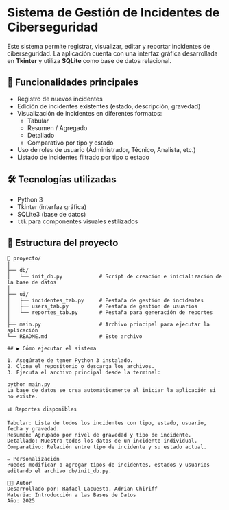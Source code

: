 # Sistema de Gestión de Incidentes de Ciberseguridad

Este sistema permite registrar, visualizar, editar y reportar incidentes de ciberseguridad. La aplicación cuenta con una interfaz gráfica desarrollada en **Tkinter** y utiliza **SQLite** como base de datos relacional.

## 📌 Funcionalidades principales

- Registro de nuevos incidentes
- Edición de incidentes existentes (estado, descripción, gravedad)
- Visualización de incidentes en diferentes formatos:
  - Tabular
  - Resumen / Agregado
  - Detallado
  - Comparativo por tipo y estado
- Uso de roles de usuario (Administrador, Técnico, Analista, etc.)
- Listado de incidentes filtrado por tipo o estado

## 🛠️ Tecnologías utilizadas

- Python 3
- Tkinter (interfaz gráfica)
- SQLite3 (base de datos)
- `ttk` para componentes visuales estilizados

## 📂 Estructura del proyecto

```text
📁 proyecto/
│
├── db/
│   └── init_db.py            # Script de creación e inicialización de la base de datos
│
├── ui/
│   ├── incidentes_tab.py     # Pestaña de gestión de incidentes
│   ├── users_tab.py          # Pestaña de gestión de usuarios
│   └── reportes_tab.py       # Pestaña para generación de reportes
│
├── main.py                   # Archivo principal para ejecutar la aplicación
└── README.md                 # Este archivo

## ▶️ Cómo ejecutar el sistema

1. Asegúrate de tener Python 3 instalado.
2. Clona el repositorio o descarga los archivos.
3. Ejecuta el archivo principal desde la terminal:

python main.py
La base de datos se crea automáticamente al iniciar la aplicación si no existe.

📊 Reportes disponibles

Tabular: Lista de todos los incidentes con tipo, estado, usuario, fecha y gravedad.
Resumen: Agrupado por nivel de gravedad y tipo de incidente.
Detallado: Muestra todos los datos de un incidente individual.
Comparativo: Relación entre tipo de incidente y su estado actual.

✏️ Personalización
Puedes modificar o agregar tipos de incidentes, estados y usuarios editando el archivo db/init_db.py.

👨‍💻 Autor
Desarrollado por: Rafael Lacuesta, Adrian Chiriff
Materia: Introducción a las Bases de Datos
Año: 2025
